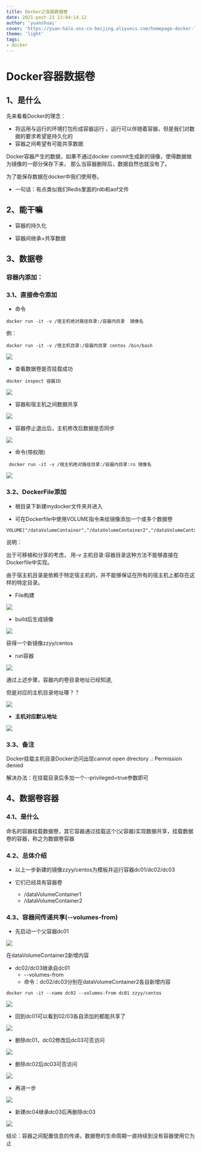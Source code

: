 ```yaml
---
title: Docker之容器数据卷
date: 2021-post-23 23:04:14.12
author: 'yuanshuai'
cover: 'https://yuan-halo.oss-cn-beijing.aliyuncs.com/homepage-docker-logo.png'
theme: 'light'
tags: 
- docker
---
```


# **Docker**容器数据卷

## 1、**是什么**

先来看看Docker的理念： 

- 将运用与运行的环境打包形成容器运行 ，运行可以伴随着容器，但是我们对数据的要求希望是持久化的 
- 容器之间希望有可能共享数据 

Docker容器产生的数据，如果不通过docker commit生成新的镜像，使得数据做为镜像的一部分保存下来， 那么当容器删除后，数据自然也就没有了。 

为了能保存数据在docker中我们使用卷。

- 一句话：有点类似我们Redis里面的rdb和aof文件

## 2、**能干嘛**

- 容器的持久化

- 容器间继承+共享数据

## 3、**数据卷**

### 容器内添加：

### 3.1、直接命令添加

- 命令

```shell
docker run -it -v /宿主机绝对路径目录:/容器内目录  镜像名
```

例：

```shell
docker run -it -v /宿主机目录:/容器内目录 centos /bin/bash 
```

![](https://hexobbblog.oss-cn-beijing.aliyuncs.com/images/docker/32.png)

- 查看数据卷是否挂载成功

```shell
docker inspect 容器ID 
```

![](https://hexobbblog.oss-cn-beijing.aliyuncs.com/images/docker/33.png)

- 容器和宿主机之间数据共享

![](https://hexobbblog.oss-cn-beijing.aliyuncs.com/images/docker/34.png)

- 容器停止退出后，主机修改后数据是否同步

![](https://hexobbblog.oss-cn-beijing.aliyuncs.com/images/docker/35.png)

- 命令(带权限)

```shell
 docker run -it -v /宿主机绝对路径目录:/容器内目录:ro 镜像名
```

![](https://hexobbblog.oss-cn-beijing.aliyuncs.com/images/docker/36.png)

### 3.2、DockerFile添加

- 根目录下新建mydocker文件夹并进入

- 可在Dockerfile中使用VOLUME指令来给镜像添加一个或多个数据卷

```shell
VOLUME["/dataVolumeContainer","/dataVolumeContainer2","/dataVolumeContainer3"] 
```

说明：  

出于可移植和分享的考虑， 用-v 主机目录:容器目录这种方法不能够直接在Dockerfile中实现。 

由于宿主机目录是依赖于特定宿主机的，并不能够保证在所有的宿主机上都存在这样的特定目录。

- File构建

![](https://hexobbblog.oss-cn-beijing.aliyuncs.com/images/docker/37.png)

- build后生成镜像

![](https://hexobbblog.oss-cn-beijing.aliyuncs.com/images/docker/38.png)

获得一个新镜像zzyy/centos

- run容器

![](https://hexobbblog.oss-cn-beijing.aliyuncs.com/images/docker/39.png)

通过上述步骤，容器内的卷目录地址已经知道,

但是对应的主机目录地址哪？？

![](https://hexobbblog.oss-cn-beijing.aliyuncs.com/images/docker/40.png)

- **主机对应默认地址**

![](https://hexobbblog.oss-cn-beijing.aliyuncs.com/images/docker/41.png)

### 3.3、备注

Docker挂载主机目录Docker访问出现cannot open directory .: Permission denied 

解决办法：在挂载目录后多加一个--privileged=true参数即可 

## 4、**数据卷容器**

### 4.1、是什么

命名的容器挂载数据卷，其它容器通过挂载这个(父容器)实现数据共享，挂载数据卷的容器，称之为数据卷容器 

### 4.2、总体介绍

- 以上一步新建的镜像zzyy/centos为模板并运行容器dc01/dc02/dc03

- 它们已经具有容器卷
  - /dataVolumeContainer1
  - /dataVolumeContainer2

### 4.3、容器间传递共享(--volumes-from)

- 先启动一个父容器dc01

![](https://hexobbblog.oss-cn-beijing.aliyuncs.com/images/docker/42.png)

在dataVolumeContainer2新增内容

- dc02/dc03继承自dc01
  - --volumes-from
  - 命令：dc02/dc03分别在dataVolumeContainer2各自新增内容

```shell
docker run -it --name dc02 --volumes-from dc01 zzyy/centos 
```

![](https://hexobbblog.oss-cn-beijing.aliyuncs.com/images/docker/43.png)

- 回到dc01可以看到02/03各自添加的都能共享了

![](https://hexobbblog.oss-cn-beijing.aliyuncs.com/images/docker/44.png)

- 删除dc01，dc02修改后dc03可否访问

![](https://hexobbblog.oss-cn-beijing.aliyuncs.com/images/docker/45.png)

- 删除dc02后dc03可否访问

![](https://hexobbblog.oss-cn-beijing.aliyuncs.com/images/docker/46.png)

- 再进一步

![](https://hexobbblog.oss-cn-beijing.aliyuncs.com/images/docker/47.png)

- 新建dc04继承dc03后再删除dc03

![](https://hexobbblog.oss-cn-beijing.aliyuncs.com/images/docker/48.png)

结论：容器之间配置信息的传递，数据卷的生命周期一直持续到没有容器使用它为止